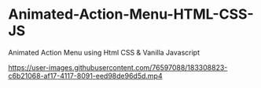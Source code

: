 # Animated-Action-Menu-HTML-CSS-JS
Animated Action Menu using Html CSS & Vanilla Javascript



https://user-images.githubusercontent.com/76597088/183308823-c6b21068-af17-4117-8091-eed98de96d5d.mp4

